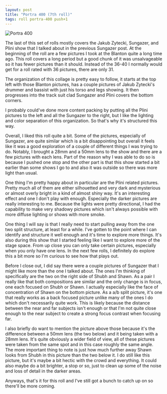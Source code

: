 ```yaml
---
layout: post
title: "Portra 400 (7th roll)"
tags: roll portra-400 push+1
---
```


![Portra 400](/assets/rolls/Portra400-7.jpg)

The last of this set of rolls mostly covers the Jakub Zytecki, Sungazer, and Plini show that I talked about in the previous Sungazer post. At the beginning of the roll are a few pictures I took at the Blanton quite a long time ago. This roll covers a long period but a good chunk of it was unsalvageable so it has fewer pictures than it should. Instead of the 36-40 I normally would get for a roll rated with 36 pictures, there are only 31.

The organization of this collage is pretty easy to follow, it starts at the top left with those Blanton pictures, has a couple pictures of Jakub Zytecki's drummer and bassist with just his torso and legs showing. It then progresses into the track suit clad Sungazer and Plini covers the bottom corners.

I probably could've done more content packing by putting all the Plini pictures to the left and all the Sungazer to the right, but I like the lighting and color separation of this organization. So that's why it's structured this way.

Overall, I liked this roll quite a bit. Some of the pictures, especially of Sungazer, are quite similar which is a bit disappointing but overall it feels like it was a good exploration of a couple of different things I was trying to do. Notably, I brought a 28mm and a 50mm lens to the show and there are a few pictures with each lens. Part of the reason why I was able to do so is because I pushed one stop and the other part is that this show started a bit earlier than some shows I go to and also it was outside so there was more light than usual.

One thing I'm pretty happy about in particular are the Plini related pictures. Pretty much all of them are either silhouetted and very dark and mysterious or almost overly bright in a kind of almost shiny way. It's an interesting effect and one I don't play with enough. Especially the darker pictures are really interesting to me. Because the lights were pretty directional, I had the capability to make very shadowy pictures which isn't always possible with more diffuse lighting or shows with more smoke.

One thing I will say is that I really need to start pulling away from the one two split structure, at least for a while. I've gotten to the point where I can identify and structure it well enough and it's time to explore more things. It's also during this show that I started feeling like I want to explore more of the stage space. From up close you can only take certain pictures, especially when you only have one lens. In the next few rolls, I definitely do explore this a bit more so I'm curious to see how that plays out.

Before I close out, I did say there were a couple pictures of Sungazer that I might like more than the one I talked about. The ones I'm thinking of specifically are the two on the right side of Shubh and Shawn. As a pair I really like that both compositions are similar and the only change is in focus, one each focused on Shubh or Shawn. I actually especially like the face of concentration of Shawn on the bottom picture. As a a/b split picture, it's one that really works as a back focused picture unlike many of the ones I do which don't necessarily quite work. This is likely because the distance between the near and far subjects isn't enough or that I'm not quite close enough to the near subject to create a strong focus contrast when focusing far.

I also briefly do want to mention the picture above those because it's the difference between a 50mm lens (the two below) and it being taken with a 28mm lens. It's quite obviously a wider field of view, all of these pictures were taken from the same spot and in this case roughly the same angle. The more important thing to note is just how much further away Shawn looks from Shubh in this picture than the two below it. I do still like this picture, but it's maybe a bit hectic with the crowd and everything. It could also maybe do a bit brighter, a stop or so, just to clean up some of the noise and loss of detail in the darker areas.

Anyways, that's it for this roll and I've still got a bunch to catch up on so there'll be more coming.
